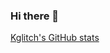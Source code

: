 ### Hi there 👋

[Kglitch's GitHub stats](https://github-readme-stats.vercel.app/api?username=KGlitch)
